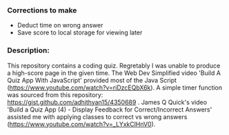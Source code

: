 ### Corrections to make
- Deduct time on wrong answer 
- Save score to local storage for viewing later 

### Description:
This repository contains a coding quiz. Regretably I was unable to produce a high-score page in the given time. The Web Dev Simplified video 'Build A Quiz App With JavaScript' provided most of the Java Script (https://www.youtube.com/watch?v=riDzcEQbX6k). A simple timer function was sourced from this repository: https://gist.github.com/adhithyan15/4350689 . James Q Quick's video 'Build a Quiz App (4) - Display Feedback for Correct/Incorrect Answers' assisted me with applying classes to correct vs wrong answers (https://www.youtube.com/watch?v=_LYxkClHnV0). 

